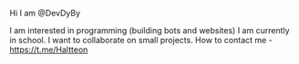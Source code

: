 Hi I am @DevDyBy

I am interested in programming (building bots and websites) 
I am currently in school.
I want to collaborate on small projects.
How to contact me - https://t.me/Haltteon
